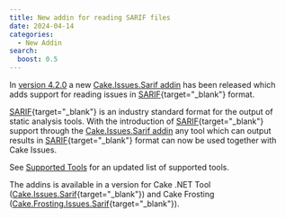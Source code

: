 ```yaml
---
title: New addin for reading SARIF files
date: 2024-04-14
categories:
  - New Addin
search:
  boost: 0.5
---
```


In [version 4.2.0] a new [Cake.Issues.Sarif addin] has been released which adds support for reading issues in [SARIF]{target="_blank"} format.

<!-- more -->

[SARIF]{target="_blank"} is an industry standard format for the output of static analysis tools.
With the introduction of [SARIF]{target="_blank"} support through the [Cake.Issues.Sarif addin]
any tool which can output results in [SARIF]{target="_blank"} format can now be used together with Cake Issues.

See [Supported Tools] for an updated list of supported tools.

The addins is available in a version for Cake .NET Tool ([Cake.Issues.Sarif]{target="_blank"})
and Cake Frosting ([Cake.Frosting.Issues.Sarif]{target="_blank"}).

[version 4.2.0]: 2024-04-14-cake-issues-v4.2.0-released.md
[Cake.Issues.Sarif addin]: ../../documentation/issue-providers/sarif/index.md
[SARIF]: https://sarifweb.azurewebsites.net/
[Supported Tools]: ../../documentation/supported-tools.md
[Cake.Issues.Sarif]: https://www.nuget.org/packages/Cake.Issues.Sarif
[Cake.Frosting.Issues.Sarif]: https://www.nuget.org/packages/Cake.Frosting.Issues.Sarif
